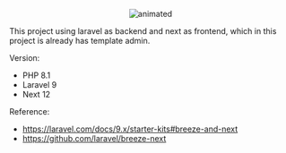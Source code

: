 <p style="text-align:center">
  
</p>

<p align="center">
  <img src=![](https://github.com/SoulXin/Laravel-Breeze-Next/blob/master/Ez.gif) alt="animated" />
</p>

This project using laravel as backend and next as frontend, which in this project is already has template admin.

Version:
- PHP 8.1
- Laravel 9
- Next 12

Reference:
- https://laravel.com/docs/9.x/starter-kits#breeze-and-next
- https://github.com/laravel/breeze-next

